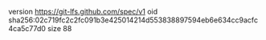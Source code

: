 version https://git-lfs.github.com/spec/v1
oid sha256:02c719fc2c2fc091b3e425014214d553838897594eb6e634cc9acfc4ca5c77d0
size 88
